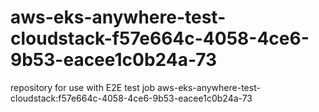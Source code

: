 # aws-eks-anywhere-test-cloudstack-f57e664c-4058-4ce6-9b53-eacee1c0b24a-73
repository for use with E2E test job aws-eks-anywhere-test-cloudstack:f57e664c-4058-4ce6-9b53-eacee1c0b24a-73
